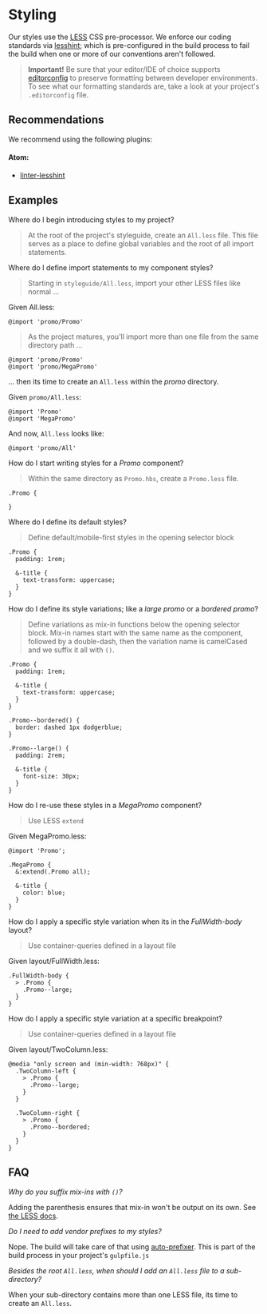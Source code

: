 # Styling

Our styles use the [LESS](http://lesscss.org/) CSS pre-processor. We enforce our coding standards via [lesshint](https://github.com/lesshint/lesshint); which is pre-configured in the build process to fail the build when one or more of our conventions aren't followed.

> **Important!**
Be sure that your editor/IDE of choice supports [editorconfig](http://editorconfig.org/) to preserve formatting between developer environments. To see what our formatting standards are, take a look at your project's `.editorconfig` file.

## Recommendations

We recommend using the following plugins:

#### Atom:
+ [linter-lesshint](https://atom.io/packages/linter-lesshint)

Examples
---


Where do I begin introducing styles to my project?

> At the root of the project's styleguide, create an `All.less` file. This file serves as a place to define global variables and the root of all import statements.

Where do I define import statements to my component styles?

> Starting in `styleguide/All.less`, import your other LESS files like normal ...

Given All.less:

```less
@import 'promo/Promo'
```

> As the project matures, you'll import more than one file from the same directory path ...

```less
@import 'promo/Promo'
@import 'promo/MegaPromo'
```

... then its time to create an `All.less` within the _promo_ directory.

Given `promo/All.less`:

```less
@import 'Promo'
@import 'MegaPromo'
```

And now, `All.less` looks like:

```less
@import 'promo/All'
```


How do I start writing styles for a _Promo_ component?

> Within the same directory as `Promo.hbs`, create a `Promo.less` file.

```less
.Promo {

}
```

Where do I define its default styles?

> Define default/mobile-first styles in the opening selector block

```less
.Promo {
  padding: 1rem;

  &-title {
    text-transform: uppercase;
  }
}
```

How do I define its style variations; like a _large promo_ or a _bordered promo_?

> Define variations as mix-in functions below the opening selector block. Mix-in names start with the same name as the component, followed by a double-dash, then the variation name is camelCased and we suffix it all with `()`.

```less
.Promo {
  padding: 1rem;

  &-title {
    text-transform: uppercase;
  }
}

.Promo--bordered() {
  border: dashed 1px dodgerblue;
}

.Promo--large() {
  padding: 2rem;

  &-title {
    font-size: 30px;
  }
}
```

How do I re-use these styles in a _MegaPromo_ component?

> Use LESS `extend`

Given MegaPromo.less:

```less
@import 'Promo';

.MegaPromo {
  &:extend(.Promo all);

  &-title {
    color: blue;
  }
}
```

How do I apply a specific style variation when its in the _FullWidth-body_ layout?

> Use container-queries defined in a layout file

Given layout/FullWidth.less:

```less
.FullWidth-body {
  > .Promo {
    .Promo--large;
  }
}
```

How do I apply a specific style variation at a specific breakpoint?

> Use container-queries defined in a layout file

Given layout/TwoColumn.less:

```less
@media "only screen and (min-width: 768px)" {
  .TwoColumn-left {
    > .Promo {
      .Promo--large;
    }
  }

  .TwoColumn-right {
    > .Promo {
      .Promo--bordered;
    }
  }
}
```

FAQ
---

_Why do you suffix mix-ins with `()`?_

Adding the parenthesis ensures that mix-in won't be output on its own. See [the LESS docs](http://lesscss.org/features/#mixins-feature-not-outputting-the-mixin).


_Do I need to add vendor prefixes to my styles?_

Nope. The build will take care of that using [auto-prefixer](https://github.com/postcss/autoprefixer). This is part of the build process in your project's `gulpfile.js`

_Besides the root `All.less`, when should I add an `All.less` file to a sub-directory?_

When your sub-directory contains more than one LESS file, its time to create an `All.less`.
